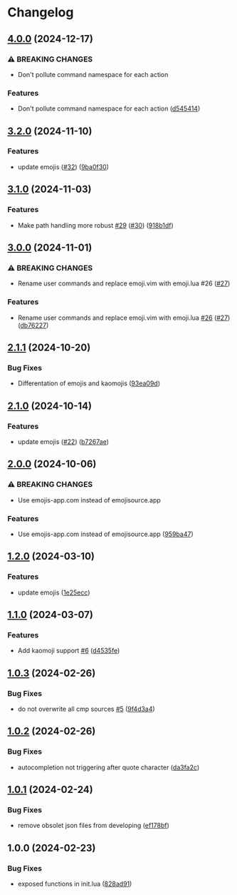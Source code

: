 # Changelog

## [4.0.0](https://github.com/Allaman/emoji.nvim/compare/v3.2.0...v4.0.0) (2024-12-17)


### ⚠ BREAKING CHANGES

* Don't pollute command namespace for each action

### Features

* Don't pollute command namespace for each action ([d545414](https://github.com/Allaman/emoji.nvim/commit/d545414ef7221798b598c6c270dc33d488897bb3))

## [3.2.0](https://github.com/Allaman/emoji.nvim/compare/v3.1.0...v3.2.0) (2024-11-10)


### Features

* update emojis ([#32](https://github.com/Allaman/emoji.nvim/issues/32)) ([9ba0f30](https://github.com/Allaman/emoji.nvim/commit/9ba0f30829ce942001c7afa039e96718aef8f783))

## [3.1.0](https://github.com/Allaman/emoji.nvim/compare/v3.0.0...v3.1.0) (2024-11-03)


### Features

* Make path handling more robust [#29](https://github.com/Allaman/emoji.nvim/issues/29) ([#30](https://github.com/Allaman/emoji.nvim/issues/30)) ([918b1df](https://github.com/Allaman/emoji.nvim/commit/918b1df33f8dbca94e3e1064d993f7b8b2d437af))

## [3.0.0](https://github.com/Allaman/emoji.nvim/compare/v2.1.1...v3.0.0) (2024-11-01)


### ⚠ BREAKING CHANGES

* Rename user commands and replace emoji.vim with emoji.lua #26 ([#27](https://github.com/Allaman/emoji.nvim/issues/27))

### Features

* Rename user commands and replace emoji.vim with emoji.lua [#26](https://github.com/Allaman/emoji.nvim/issues/26) ([#27](https://github.com/Allaman/emoji.nvim/issues/27)) ([db76227](https://github.com/Allaman/emoji.nvim/commit/db762271d4c3ad01a83c6296a4da2c5becd262da))

## [2.1.1](https://github.com/Allaman/emoji.nvim/compare/v2.1.0...v2.1.1) (2024-10-20)


### Bug Fixes

* Differentation of emojis and kaomojis ([93ea09d](https://github.com/Allaman/emoji.nvim/commit/93ea09d493aba1b4e3cbd6a4dbe69349399c7db2))

## [2.1.0](https://github.com/Allaman/emoji.nvim/compare/v2.0.0...v2.1.0) (2024-10-14)


### Features

* update emojis ([#22](https://github.com/Allaman/emoji.nvim/issues/22)) ([b7267ae](https://github.com/Allaman/emoji.nvim/commit/b7267aec95c95fdfeb71e1f2133623bc590df6ef))

## [2.0.0](https://github.com/Allaman/emoji.nvim/compare/v1.2.0...v2.0.0) (2024-10-06)


### ⚠ BREAKING CHANGES

* Use emojis-app.com instead of emojisource.app

### Features

* Use emojis-app.com instead of emojisource.app ([959ba47](https://github.com/Allaman/emoji.nvim/commit/959ba4733f7d5f23803727559c444cc91767dc1c))

## [1.2.0](https://github.com/Allaman/emoji.nvim/compare/v1.1.0...v1.2.0) (2024-03-10)


### Features

* update emojis ([1e25ecc](https://github.com/Allaman/emoji.nvim/commit/1e25eccb6a46cd65dec7051c9db7356fe2234b40))

## [1.1.0](https://github.com/Allaman/emoji.nvim/compare/v1.0.3...v1.1.0) (2024-03-07)


### Features

* Add kaomoji support [#6](https://github.com/Allaman/emoji.nvim/issues/6) ([d4535fe](https://github.com/Allaman/emoji.nvim/commit/d4535fe0bad708e606bb01cae50c05f7f2f69431))

## [1.0.3](https://github.com/Allaman/emoji.nvim/compare/v1.0.2...v1.0.3) (2024-02-26)


### Bug Fixes

* do not overwrite all cmp sources [#5](https://github.com/Allaman/emoji.nvim/issues/5) ([9f4d3a4](https://github.com/Allaman/emoji.nvim/commit/9f4d3a418ae1478d2eee6e200d6a390c72256c9e))

## [1.0.2](https://github.com/Allaman/emoji.nvim/compare/v1.0.1...v1.0.2) (2024-02-26)


### Bug Fixes

* autocompletion not triggering after quote character ([da3fa2c](https://github.com/Allaman/emoji.nvim/commit/da3fa2c4b9521aabd8b01d2d7547839a3ac8f42e))

## [1.0.1](https://github.com/Allaman/emoji.nvim/compare/v1.0.0...v1.0.1) (2024-02-24)


### Bug Fixes

* remove obsolet json files from developing ([ef178bf](https://github.com/Allaman/emoji.nvim/commit/ef178bf8ca03260619aa6dc750a6525e58f82aed))

## 1.0.0 (2024-02-23)


### Bug Fixes

* exposed functions in init.lua ([828ad91](https://github.com/Allaman/emoji.nvim/commit/828ad9120312d5bcbdf934dc11d8a82d8d79ab97))
